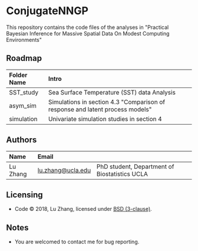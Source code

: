 # ConjugateNNGP
This repository contains the code files of the analyses in "Practical Bayesian Inference for Massive Spatial Data On Modest Computing Environments"

Roadmap
---------
|Folder Name |     Intro            |
|:------ |:----------- |
|SST_study| Sea Surface Temperature (SST) data Analysis |
|asym_sim|  Simulations in section 4.3 "Comparison of response and latent process models"|
|simulation| Univariate simulation studies in section 4|

Authors
---------
| Name   | Email       |              |
|:------ |:----------- | :----------- |
| Lu Zhang | lu.zhang@ucla.edu        | PhD student, Department of Biostatistics UCLA  |


Licensing
---------
* Code &copy; 2018, Lu Zhang, licensed under [BSD (3-clause)](https://opensource.org/licenses/BSD-3-Clause).

Notes
---------
* You are welcomed to contact me for bug reporting.
